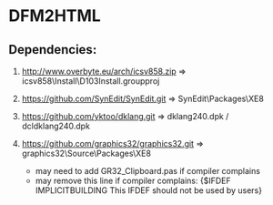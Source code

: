 # DFM2HTML

## Dependencies:

1) http://www.overbyte.eu/arch/icsv858.zip       =>  icsv858\Install\D103Install.groupproj

2) https://github.com/SynEdit/SynEdit.git        =>  SynEdit\Packages\XE8

3) https://github.com/yktoo/dklang.git           =>  dklang240.dpk / dcldklang240.dpk

4) https://github.com/graphics32/graphics32.git  =>  graphics32\Source\Packages\XE8
   * may need to add GR32_Clipboard.pas if compiler complains
   * may remove this line if compiler complains: {$IFDEF IMPLICITBUILDING This IFDEF should not be used by users}
